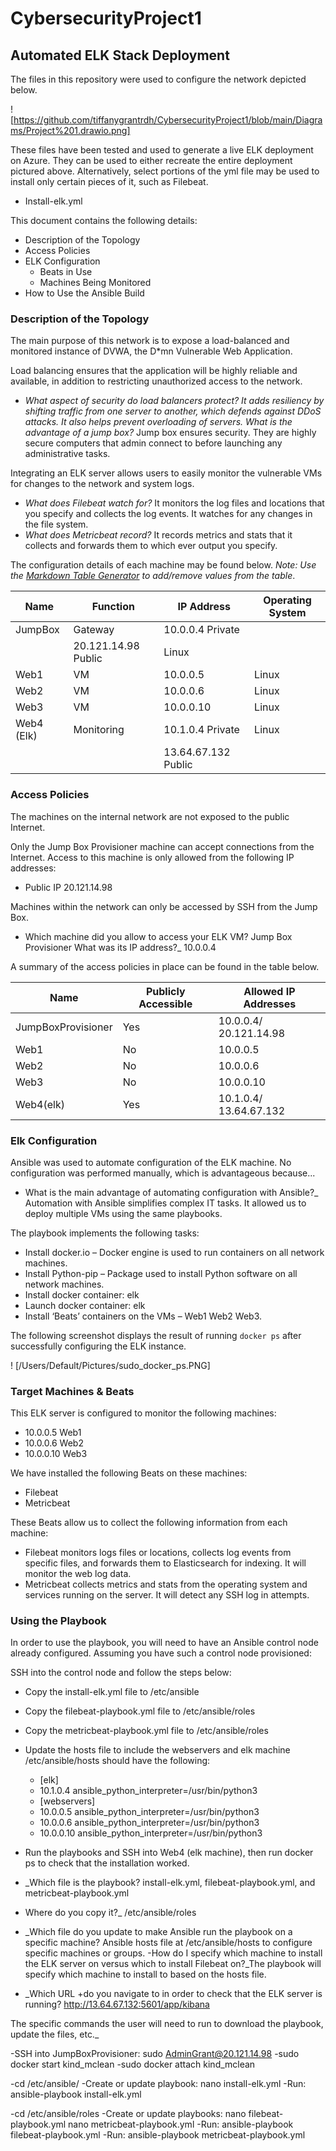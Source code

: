 # CybersecurityProject1
## Automated ELK Stack Deployment

The files in this repository were used to configure the network depicted below.

! [https://github.com/tiffanygrantrdh/CybersecurityProject1/blob/main/Diagrams/Project%201.drawio.png]

These files have been tested and used to generate a live ELK deployment on Azure. They can be used to either recreate the entire deployment pictured above. Alternatively, select portions of the yml file may be used to install only certain pieces of it, such as Filebeat.

  - Install-elk.yml

This document contains the following details:
- Description of the Topology
- Access Policies
- ELK Configuration
  - Beats in Use
  - Machines Being Monitored
- How to Use the Ansible Build


### Description of the Topology

The main purpose of this network is to expose a load-balanced and monitored instance of DVWA, the D*mn Vulnerable Web Application.

Load balancing ensures that the application will be highly reliable and available, in addition to restricting unauthorized access to the network.
- _What aspect of security do load balancers protect? It adds resiliency by shifting traffic from one server to another, which defends against DDoS attacks. It also helps prevent overloading of servers. What is the advantage of a jump box?_ Jump box ensures security. They are highly secure computers that admin connect to before launching any administrative tasks.

Integrating an ELK server allows users to easily monitor the vulnerable VMs for changes to the network and system logs.
- _What does Filebeat watch for?_ It monitors the log files and locations that you specify and collects the log events. It watches for any changes in the file system.
- _What does Metricbeat record?_ It records metrics and stats that it collects and forwards them to which ever output you specify.

The configuration details of each machine may be found below.
_Note: Use the [Markdown Table Generator](http://www.tablesgenerator.com/markdown_tables) to add/remove values from the table_.





| Name      | Function | IP Address         | Operating System |
|-----------|----------|--------------------|------------------|
| JumpBox   | Gateway  | 10.0.0.4 Private
|           |            20.121.14.98 Public| Linux            |
| Web1      |   VM     | 10.0.0.5           | Linux            |
| Web2      |  VM      | 10.0.0.6           | Linux            |
| Web3      |  VM      | 10.0.0.10          | Linux            |
| Web4 (Elk)|Monitoring| 10.1.0.4 Private   | Linux            |
|           |          | 13.64.67.132 Public|                  |


### Access Policies

The machines on the internal network are not exposed to the public Internet. 

Only the Jump Box Provisioner machine can accept connections from the Internet. Access to this machine is only allowed from the following IP addresses:
- Public IP 20.121.14.98

Machines within the network can only be accessed by SSH from the Jump Box.
-  Which machine did you allow to access your ELK VM?  Jump Box Provisioner What was its IP address?_ 10.0.0.4

A summary of the access policies in place can be found in the table below.

| Name               | Publicly Accessible | Allowed IP Addresses |
|--------------------|---------------------|-------------------------|
| JumpBoxProvisioner | Yes                 | 10.0.0.4/ 20.121.14.98  |
| Web1               | No                  | 10.0.0.5                |
| Web2               | No                  | 10.0.0.6                |
| Web3               | No                  | 10.0.0.10               |
| Web4(elk)          | Yes                 | 10.1.0.4/ 13.64.67.132  | 

### Elk Configuration

Ansible was used to automate configuration of the ELK machine. No configuration was performed manually, which is advantageous because...
- What is the main advantage of automating configuration with Ansible?_ Automation with Ansible simplifies complex IT tasks. It allowed us to deploy multiple VMs using the same playbooks.

The playbook implements the following tasks:
- Install docker.io – Docker engine is used to run containers on all   network machines.
- Install Python-pip – Package used to install Python software on all network machines.
- Install docker container: elk
- Launch docker container: elk
- Install ‘Beats’ containers on the VMs – Web1 Web2 Web3.


The following screenshot displays the result of running `docker ps` after successfully configuring the ELK instance.

! [/Users/Default/Pictures/sudo_docker_ps.PNG]

### Target Machines & Beats
This ELK server is configured to monitor the following machines:
- 10.0.0.5  Web1
- 10.0.0.6  Web2
- 10.0.0.10 Web3

We have installed the following Beats on these machines:
- Filebeat
- Metricbeat

These Beats allow us to collect the following information from each machine:
- Filebeat monitors logs files or locations, collects log events from specific files, and forwards them to Elasticsearch for indexing. It will monitor the web log data. 
- Metricbeat collects metrics and stats from the operating system and services running on the server. It will detect any SSH log in attempts.
 
### Using the Playbook
In order to use the playbook, you will need to have an Ansible control node already configured. Assuming you have such a control node provisioned: 

SSH into the control node and follow the steps below:
- Copy the install-elk.yml file to /etc/ansible
- Copy the filebeat-playbook.yml file to /etc/ansible/roles
- Copy the metricbeat-playbook.yml file to /etc/ansible/roles
- Update the hosts file to include the webservers and elk machine
 /etc/ansible/hosts should have the following:
  - [elk]
   - 10.1.0.4 ansible_python_interpreter=/usr/bin/python3
  - [webservers]
   - 10.0.0.5 ansible_python_interpreter=/usr/bin/python3
   - 10.0.0.6 ansible_python_interpreter=/usr/bin/python3
   - 10.0.0.10 ansible_python_interpreter=/usr/bin/python3

- Run the playbooks and SSH into Web4 (elk machine), then run docker ps to check that the installation worked.



- _Which file is the playbook? install-elk.yml, filebeat-playbook.yml, and metricbeat-playbook.yml  
- Where do you copy it?_ /etc/ansible/roles 
- _Which file do you update to make Ansible run the playbook on a specific machine? Ansible hosts file at /etc/ansible/hosts to configure specific machines or groups. 
-How do I specify which machine to install the ELK server on versus which to install Filebeat on?_The playbook will specify which machine to install to based on the hosts file.
- _Which URL +do you navigate to in order to check that the ELK server is running? http://13.64.67.132:5601/app/kibana

The specific commands the user will need to run to download the playbook, update the files, etc._

-SSH into JumpBoxProvisioner: sudo AdminGrant@20.121.14.98
-sudo docker start kind_mclean
-sudo docker attach kind_mclean

-cd /etc/ansible/
-Create or update playbook: nano install-elk.yml
-Run: ansible-playbook install-elk.yml

-cd /etc/ansible/roles
-Create or update playbooks: nano filebeat-playbook.yml   nano metricbeat-playbook.yml
-Run: ansible-playbook filebeat-playbook.yml
-Run: ansible-playbook metricbeat-playbook.yml
